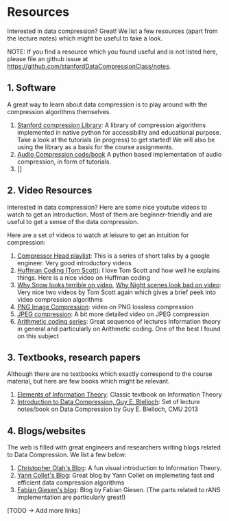 # Resources
Interested in data compression? Great! We list a few resources (apart from the lecture notes) which might be useful to take a look. 

NOTE: If you find a resource which you found useful and is not listed here, please file an github issue at https://github.com/stanfordDataCompressionClass/notes.

## 1. Software
A great way to learn about data compression is to play around with the compression algorithms themselves. 
1. [Stanford compression Library](https://github.com/kedartatwawadi/stanford_compression_library): A library of compression algorithms implemented in native python for accessibility and educational purpose. Take a look at the tutorials (in progress)  to get started! We will also be using the library as a basis for the course assignments.
2. [Audio Compression code/book](https://ccrma.stanford.edu/events/python-programs-and-book-building-audio-coder-and-deep-learning-audio) A python based implementation of audio compression, in form of tutorials. 
3. []


## 2. Video Resources
Interested in data compression? Here are some nice youtube videos to watch to get an introduction. Most of them are beginner-friendly and are useful to get a sense of the data compression. 

Here are a set of videos to watch at leisure to get an intuition for compression:
1. [Compressor Head playlist](https://www.youtube.com/watch?v=Eb7rzMxHyOk&list=PLOU2XLYxmsIJGErt5rrCqaSGTMyyqNt2H&ab_channel=GoogleDevelopers): This is a series of short talks by a google engineer. Very good introductory videos
2. [Huffman Coding (Tom Scott)](https://youtu.be/JsTptu56GM8): I love Tom Scott and how well he explains things. Here is a nice video on Huffman coding
3. [Why Snow looks terrible on video](https://youtu.be/r6Rp-uo6HmI), [Why Night scenes look bad on video](https://youtu.be/h9j89L8eQQk): Very nice two videos by Tom Scott again which gives a brief peek into video compression algorithms
4. [PNG Image Compression](https://youtu.be/EFUYNoFRHQI): video on PNG lossless compression
5. [JPEG compression](https://youtu.be/0me3guauqOU): A bit more detailed video on JPEG compression
6. [Arithmetic coding series](https://youtube.com/playlist?list=PLE125425EC837021F): Great sequence of lectures Information theory in general and particularly on Arithmetic coding. One of the best I found on this subject

## 3. Textbooks, research papers
Although there are no textbooks which exactly correspond to the course material, but here are few books which might be relevant. 

1. [Elements of Information Theory](http://staff.ustc.edu.cn/~cgong821/Wiley.Interscience.Elements.of.Information.Theory.Jul.2006.eBook-DDU.pdf): Classic textbook on Information Theory
2. [Introduction to Data Compression, Guy E. Blelloch](https://www.cs.cmu.edu/~guyb/realworld/compression.pdf): Set of lecture notes/book on Data Compression by Guy E. Blelloch, CMU 2013


## 4. Blogs/websites
The web is filled with great engineers and researchers writing blogs related to Data Compression. We list a few below:

1. [Christopher Olah's Blog](https://colah.github.io/posts/2015-09-Visual-Information/): A fun visual introduction to Information Theory.
2. [Yann Collet's Blog](http://fastcompression.blogspot.com/): Great blog by Yann Collet on implemeting fast and efficient data compression algorithms
3. [Fabian Giesen's blog](https://fgiesen.wordpress.com/category/compression/): Blog by Fabian Giesen. (The parts related to rANS implementation are particularly great!)

[TODO -> Add more links]